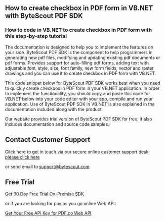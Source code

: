 ## How to create checkbox in PDF form in VB.NET with ByteScout PDF SDK

### How to code in VB.NET to create checkbox in PDF form with this step-by-step tutorial

The documentation is designed to help you to implement the features on your side. ByteScout PDF SDK is the component to help programmers in generating new pdf files, modifying and updating existing pdf documents or pdf forms. Provides support for auto-filling pdf forms, adding text with adjustable font, style, size, font family, new form fields, vector and raster drawings and you can use it to create checkbox in PDF form with VB.NET.

This code snippet below for ByteScout PDF SDK works best when you need to quickly create checkbox in PDF form in your VB.NET application. In order to implement the functionality, you should copy and paste this code for VB.NET below into your code editor with your app, compile and run your application. Use of ByteScout PDF SDK in VB.NET is also explained in the documentation included along with the product.

Our website provides trial version of ByteScout PDF SDK for free. It also includes documentation and source code samples.

## Contact Customer Support

Click here to get in touch via our secure online customer support desk [please click here](https://bytescout.zendesk.com/hc/en-us/requests/new?subject=ByteScout%20PDF%20SDK%20Question)

or send email to [support@bytescout.com](mailto:support@bytescout.com?subject=ByteScout%20PDF%20SDK%20Question) 

## Free Trial

[Get 90 Day Free Trial On-Premise SDK](https://bytescout.com/download/web-installer?utm_source=github-readme)

or if you are looking for pay as you go online Web API:

[Get Your Free API Key for PDF.co Web API](https://pdf.co/documentation/api?utm_source=github-readme)